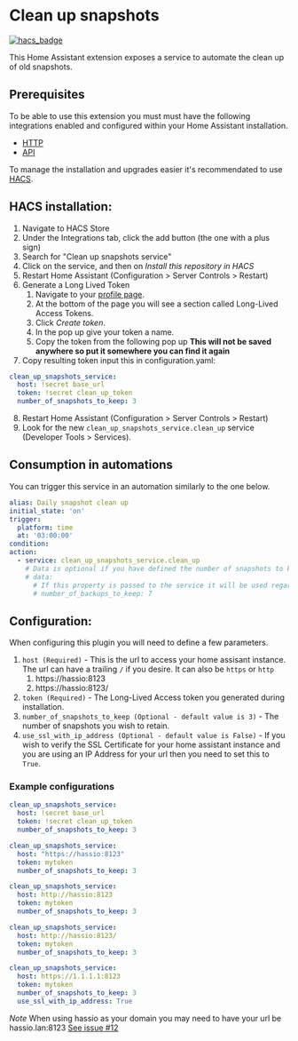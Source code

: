 # Clean up snapshots

[![hacs_badge](https://img.shields.io/badge/HACS-Default-orange.svg)](https://github.com/custom-components/hacs)

This Home Assistant extension exposes a service to automate the clean up of old snapshots.

## Prerequisites

To be able to use this extension you must must have the following integrations enabled and configured within your Home Assistant installation.

- [HTTP][0]
- [API][1]

To manage the installation and upgrades easier it's recommendated to use [HACS][2].

## HACS installation:

1. Navigate to HACS Store
2. Under the Integrations tab, click the add button (the one with a plus sign)
3. Search for "Clean up snapshots service"
4. Click on the service, and then on _Install this repository in HACS_
5. Restart Home Assistant (Configuration > Server Controls > Restart)
6. Generate a Long Lived Token
    1. Navigate to your [profile page](https://www.home-assistant.io/docs/authentication/#your-account-profile).
    1. At the bottom of the page you will see a section called Long-Lived Access Tokens.
    1. Click _Create token_.
    1. In the pop up give your token a name.
    1. Copy the token from the following pop up **This will not be saved anywhere so put it somewhere you can find it again**
7. Copy resulting token input this in configuration.yaml:
```yaml
clean_up_snapshots_service:
  host: !secret base_url
  token: !secret clean_up_token
  number_of_snapshots_to_keep: 3
```

8. Restart Home Assistant (Configuration > Server Controls > Restart)
9. Look for the new `clean_up_snapshots_service.clean_up` service (Developer Tools > Services).

## Consumption in automations
You can trigger this service in an automation similarly to the one below.
```yaml
alias: Daily snapshot clean up
initial_state: 'on'
trigger:
  platform: time
  at: '03:00:00'
condition:
action:
  - service: clean_up_snapshots_service.clean_up
    # Data is optional if you have defined the number of snapshots to keep in the configuration.yaml.
    # data:
      # If this property is passed to the service it will be used regardless of what you have in the configuration.yaml
      # number_of_backups_to_keep: 7
```

## Configuration:
When configuring this plugin you will need to define a few parameters.

1. `host (Required)` - This is the url to access your home assisant instance. The url can have a trailing `/` if you desire. It can also be `https` or `http`
   1. https://hassio:8123
   1. https://hassio:8123/
2. `token (Required)` - The Long-Lived Access token you generated during installation.
3. `number_of_snapshots_to_keep (Optional - default value is 3)` - The number of snapshots you wish to retain.
4. `use_ssl_with_ip_address (Optional - default value is False)` - If you wish to verify the SSL Certificate for your home assistant instance and you are using an IP Address for your url then you need to set this to `True`.

### Example configurations

``` yaml
clean_up_snapshots_service:
  host: !secret base_url
  token: !secret clean_up_token
  number_of_snapshots_to_keep: 3

clean_up_snapshots_service:
  host: "https://hassio:8123"
  token: mytoken
  number_of_snapshots_to_keep: 3

clean_up_snapshots_service:
  host: http://hassio:8123
  token: mytoken
  number_of_snapshots_to_keep: 3

clean_up_snapshots_service:
  host: http://hassio:8123/
  token: mytoken
  number_of_snapshots_to_keep: 3

clean_up_snapshots_service:
  host: https://1.1.1.1:8123
  token: mytoken
  number_of_snapshots_to_keep: 3
  use_ssl_with_ip_address: True
```
*Note* When using hassio as your domain you may need to have your url be hassio.lan:8123
[See issue #12](https://github.com/tmonck/clean_up_snapshots/issues/12)


[0]: https://www.home-assistant.io/integrations/http/
[1]: https://www.home-assistant.io/integrations/api/
[2]: https://hacs.xyz/
